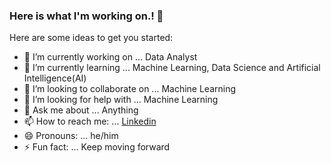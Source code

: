 ### Here is what I'm working on.! 👋


Here are some ideas to get you started:

- 🔭 I’m currently working on ... Data Analyst
- 🌱 I’m currently learning ... Machine Learning, Data Science and Artificial Intelligence(AI)
- 👯 I’m looking to collaborate on ... Machine Learning
- 🤔 I’m looking for help with ... Machine Learning
- 💬 Ask me about ... Anything
- 📫 How to reach me: ... [Linkedin](https://www.linkedin.com/in/naveen-indluru-068992148/)
- 😄 Pronouns: ... he/him
- ⚡ Fun fact: ... Keep moving forward
